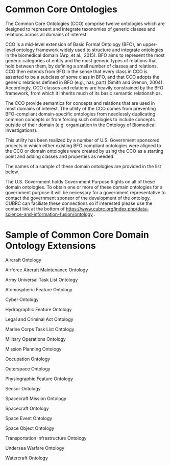 # Common Core Ontologies
The Common Core Ontologies (CCO) comprise twelve ontologies which are designed to represent and integrate taxonomies of generic classes and relations across all domains of interest. 

CCO is a mid-level extension of Basic Formal Ontology (BFO), an upper-level ontology framework widely used to structure and integrate ontologies in the biomedical domain (Arp, et al., 2015). BFO aims to represent the most generic categories of entity and the most generic types of relations that hold between them, by defining a small number of classes and relations. CCO then extends from BFO in the sense that every class in CCO is asserted to be a subclass of some class in BFO, and that CCO adopts the generic relations defined in BFO (e.g., has_part) (Smith and Grenon, 2004). Accordingly, CCO classes and relations are heavily constrained by the BFO framework, from which it inherits much of its basic semantic relationships.

The CCO provide semantics for concepts and relations that are used in most domains of interest. The utility of the CCO comes from preventing BFO-compliant domain-specific ontologies from needlessly duplicating common concepts or from forcing such ontologies to include concepts outside of their domain (e.g. organization in the Ontology of Biomedical Investigations). 

This utility has been realized by a number of U.S. Government sponsored projects in which either existing BFO compliant ontologies were aligned to the CCO or domain ontologies were created by using the CCO as a starting point and adding classes and properties as needed. 

The names of a sample of these domain ontologies are provided in the list below. 

The U.S. Government holds Government Purpose Rights on all of these domain ontologies. To obtain one or more of these domain ontologies for a government purpose it will be necessary for a government representative to contact the government sponsor of the development of the ontology. CUBRC can faciliate these connections so if interested please use the contact link at the bottom of https://www.cubrc.org/index.php/data-science-and-information-fusion/ontology .   

# Sample of Common Core Domain Ontology Extensions
Aircraft Ontology

Airforce Aircraft Maintenance Ontology
	
Army Universal Task List Ontology

Atomospheric Feature Ontology

Cyber Ontology

Hydrographic Feature Ontology	

Legal and Criminal Act Ontology	

Marine Corps Task List Ontology

Military Operations Ontology

Mission Planning Ontology	

Occupation Ontology

Outerspace Ontology	

Physiographic Feature Ontology	

Sensor Ontology

Spacecraft Mission Ontology

Spacecraft Ontology

Space Event Ontology

Space Object Ontology

Transportation Infrastructure Ontology

Undersea Warfare Ontology

Watercraft Ontology
